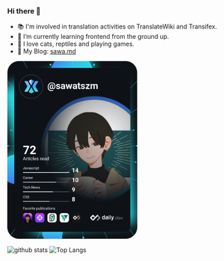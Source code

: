 ### Hi there 👋

<!--
**SawaTszm/SawaTszm** is a ✨ _special_ ✨ repository because its `README.md` (this file) appears on your GitHub profile.

Here are some ideas to get you started:

- 🔭 I’m currently working on ...
- 🌱 I’m currently learning ...
- 👯 I’m looking to collaborate on ...
- 🤔 I’m looking for help with ...
- 💬 Ask me about ...
- 📫 How to reach me: ...
- 😄 Pronouns: ...
- ⚡ Fun fact: ...
-->

- 📚 I'm involved in translation activities on TranslateWiki and Transifex.
- 🌱 I’m currently learning frontend from the ground up.
- 💙 I love cats, reptiles and playing games.
- 📖 My Blog: [sawa.md](https://sawatszm.github.io/tags/tech/)

<a href="https://app.daily.dev/sawatszm"><img src="https://github.com/sawatszm/sawatszm/blob/main/devcard.svg" width="300" alt="Sawa's Dev Card"/></a>
<div flex>
    <img alt="github stats" height="150px" src="https://github-readme-stats.vercel.app/api?username=SawaTszm&count_private=true&show_icons=true&show_icons=true&theme=onedark" />
    <img alt="Top Langs" height="150px" src="https://github-readme-stats.vercel.app/api/top-langs/?username=SawaTszm&hide=javascript,css,scss,html&layout=compact&count_private=true&show_icons=true&show_icons=true&theme=onedark" />
</div>
